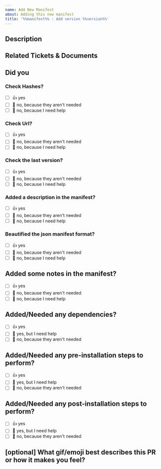 ```yaml
---
name: Add New Manifest
about: Adding this new manifest
title: '%%manifest%% : Add version %%version%%'
---
```

<!-- Replace title placeholders with proper information -->

<!--
  For Work In Progress Pull Requests, please use the Draft PR feature,
  see https://github.blog/2019-02-14-introducing-draft-pull-requests/ for further details.

  For a timely review/response, please avoid force-pushing additional
  commits if your PR already received reviews or comments.

  Before submitting a Pull Request, please ensure you've done the following:
  - 📖 Read the Contributing Guide: https://github.com/brave-simpletons/scoop-the-business/blob/HEAD/.github/CONTRIBUTING.md.
  - 👷‍♀️ One PullRequest per new App manifest.
  - 📝 Use descriptive commit messages.
-->

## Description
<!-- Please do not leave this blank -->

## Related Tickets & Documents
<!-- Please use this format link issue numbers: Fixes #123 https://docs.github.com/en/free-pro-team@latest/github/managing-your-work-on-github/linking-a-pull-request-to-an-issue#linking-a-pull-request-to-an-issue-using-a-keyword-->

## Did you

### Check Hashes?
<!-- using: `.\bin\checkhashes.ps1 "%%manifest%%.json" -Update` -->

- [ ] 👍 yes
- [ ] 🙅 no, because they aren't needed
- [ ] 🙋 no, because I need help

### Check Url?
<!-- Using: `.\bin\checkurls.ps1 "%%manifest%%.json"` -->

- [ ] 👍 yes
- [ ] 🙅 no, because they aren't needed
- [ ] 🙋 no, because I need help

### Check the last version?
<!-- Using: `.\bin\checkver.ps1 "%%manifest%%.json" -Update` -->

- [ ] 👍 yes
- [ ] 🙅 no, because they aren't needed
- [ ] 🙋 no, because I need help

### Added a description in the manifest?
<!-- Using: `.\bin\describe.ps1 "%%manifest%%.json"` -->

- [ ] 👍 yes
- [ ] 🙅 no, because they aren't needed
- [ ] 🙋 no, because I need help

### Beautified the json manifest format?
<!-- Using: `.\bin\formatjson.ps1 "%%manifest%%.json"`-->

- [ ] 👍 yes
- [ ] 🙅 no, because they aren't needed
- [ ] 🙋 no, because I need help

## Added some notes in the manifest?

- [ ] 👍 yes
- [ ] 🙅 no, because they aren't needed
- [ ] 🙋 no, because I need help

## Added/Needed any dependencies?

- [ ] 👍 yes
- [ ] 🙋 yes, but I need help
- [ ] 🙅 no, because they aren't needed

## Added/Needed any pre-installation steps to perform?

- [ ] 👍 yes
- [ ] 🙋 yes, but I need help
- [ ] 🙅 no, because they aren't needed

## Added/Needed any post-installation steps to perform?

- [ ] 👍 yes
- [ ] 🙋 yes, but I need help
- [ ] 🙅 no, because they aren't needed

## [optional] What gif/emoji best describes this PR or how it makes you feel?

<!-- note: PRs with deletes sections will be marked invalid -->
